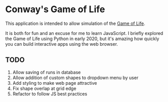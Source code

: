 # Conway's Game of Life

This application is intended to allow simulation of the [Game of Life](https://en.wikipedia.org/wiki/Conway%27s_Game_of_Life).

It is both for fun and an excuse for me to learn JavaScript.
I briefly explored the Game of Life using Python in early 2020, 
but it's amazing how quickly you can build interactive apps using the web browser.

## TODO
1. Allow saving of runs in database
2. Allow addition of custom shapes to dropdown menu by user
3. Add styling to make web page attractive
4. Fix shape overlap at grid edge
5. Refactor to follow JS best practices